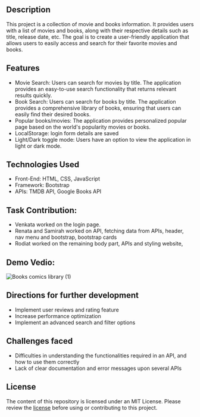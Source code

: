## Description
This project is a collection of movie and books information. It provides users with a list of movies and books, along with their respective details such as title, release date, etc. The goal is to create a user-friendly application that allows users to easily access and search for their favorite movies and books.

## Features
- Movie Search: Users can search for movies by title. The application provides an easy-to-use search functionality that returns relevant results quickly.
- Book Search: Users can search for books by title. The application provides a comprehensive library of books, ensuring that users can easily find their desired books.
- Popular books/movies: The application provides personalized popular page based on the world's popularity movies or books.
- LocalStorage: login form details are saved
- Light/Dark toggle mode: Users have an option to view the application in light or dark mode.

## Technologies Used
- Front-End: HTML, CSS, JavaScript
- Framework: Bootstrap
- APIs: TMDB API, Google Books API
## Task Contribution:
- Venkata worked on the login page.
- Renata and Samirah worked on API, fetching data from APIs, header, nav menu and bootstrap, bootstrap cards
- Rodiat worked on the remaining body part, APIs and styling website, 

## Demo Vedio:
![Books   comics library (1)](https://github.com/VenkataMora/Book-and-Movies-library/assets/144748204/14033439-9870-460a-9975-9ad366275db0)

## Directions for further development
- Implement user reviews and rating feature
- Increase performance optimization
- Implement an advanced search and filter options

## Challenges faced
- Difficulties in understanding the functionalities required in an API, and how to use them correctly
- Lack of clear documentation and error messages upon several APIs

## License
The content of this repository is licensed under an MIT License. Please review the [license](LICENSE) before using or contributing to this project.

